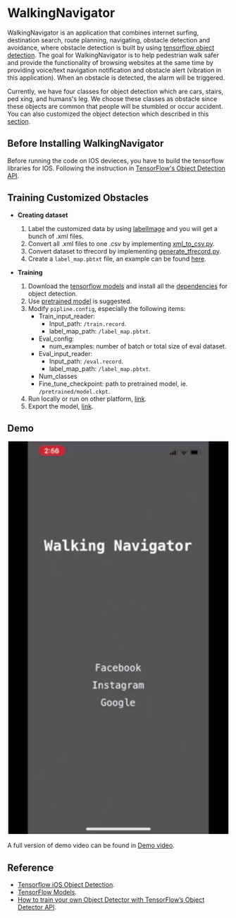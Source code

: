 # WalkingNavigator
WalkingNavigator is an application that combines internet surfing, destination search, route planning, navigating, obstacle detection and avoidance, where obstacle detection is built by using [tensorflow object detection](https://github.com/tensorflow/models). The goal for WalkingNavigator is to help pedestrian walk safer and provide the functionality of browsing websites at the same time by providing voice/text navigation notification and obstacle alert (vibration in this application). When an obstacle is detected, the alarm will be triggered.

Currently, we have four classes for object detection which are cars, stairs, ped xing, and humans's leg. We choose these classes as obstacle since these objects are common that people will be stumbled or occur accident. You can also customized the object detection which described in this [section](#Training-Customized-Obstacles).

## Before Installing WalkingNavigator
Before running the code on IOS devieces, you have to build the tensorflow libraries for IOS. Following the instruction in [TensorFlow's Object Detection API](https://github.com/csharpseattle/tensorflowiOS).

## Training Customized Obstacles
* **Creating dataset**
  1. Label the customized data by using [labelImage](https://github.com/tzutalin/labelImg#macos) and you will get a bunch of .xml files.
  2. Convert all .xml files to one .csv by implementing [xml_to_csv.py](https://github.com/kwyuyu/Walking_Navigator/blob/master/xml_to_csv.py).
  3. Convert dataset to tfrecord by implementing [generate_tfrecord.py](https://github.com/kwyuyu/Walking_Navigator/blob/master/generate_tfrecord.py).
  4. Create a `label_map.pbtxt` file, an example can be found [here](https://github.com/kwyuyu/Walking_Navigator/blob/master/WalkingNavigatorApp/Models/walking_detection/mscoco_label_map.txt).

* **Training** 
  1. Download the [tensorflow models](https://github.com/tensorflow/models) and install all the [dependencies](https://github.com/tensorflow/models/blob/master/research/object_detection/g3doc/installation.md) for object detection.
  2. Use [pretrained model](https://github.com/tensorflow/models/blob/master/research/object_detection/g3doc/detection_model_zoo.md) is suggested.
  3. Modify `pipline.config`, especially the following items:
      * Train_input_reader:
        * Input_path: `/train.record`.
        * label_map_path: `/label_map.pbtxt`.
      * Eval_config:
        * num_examples: number of batch or total size of eval dataset.
      * Eval_input_reader:
        * Input_path: `/eval.record`.
      	* label_map_path: `/label_map.pbtxt`.
      * Num_classes
      * Fine_tune_checkpoint: path to pretrained model, ie. `/pretrained/model.ckpt`.
  4. Run locally or run on other platform, [link](https://github.com/tensorflow/models/tree/master/research/object_detection/g3doc).
  5. Export the model, [link](https://github.com/tensorflow/models/blob/master/research/object_detection/g3doc/exporting_models.md).
 
## Demo
<p align="center">
  <img src="./images/demo.gif" width="500">
</p>

A full version of demo video can be found in [Demo video](https://www.youtube.com/watch?v=3JGynUHVRZo&feature=youtu.be).

## Reference
* [Tensorflow iOS Object Detection](https://github.com/csharpseattle/tensorflowiOS).
* [TensorFlow Models](https://github.com/tensorflow/models).
* [How to train your own Object Detector with TensorFlow’s Object Detector API](https://towardsdatascience.com/how-to-train-your-own-object-detector-with-tensorflows-object-detector-api-bec72ecfe1d9).
